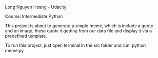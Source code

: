 Long Nguyen Hoang - Udacity

Course: Intermediate Python

This project is about to generate a simple meme,
which is include a quote and an image, 
these quote it getting from our data file 
and display it via a predefined template.

To run this project, just open terminal 
in the src folder and run: python meme.py